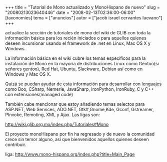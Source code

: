 +++
title = "Tutorial de Mono actualizado y MonoHispano de nuevo"
slug = "20080213023640446"
date = "2008-02-13T02:36:00-06:00"
[taxonomies]
tema = ["anuncios"]
autor = ["jacob israel cervantes luevano"]
+++

actualice la sección de tutoriales de mono del wiki de GLIB con toda la
información básica para los recién iniciados o para aquellos quienes
deseen incursionar usando el framework de .net en Linux, Mac OS X y
Windows.

La información básica en el wiki cubre los temas específicos para la
instalación de Mono en la mayoría de distribuciones Linux como Gentoo(si
señores gentoo), Red Hat, Ubuntu, Slackware, Debian así como en Windows
y Mac OS X.

Quizá se puedan ayudar de esta información para desarrollar con
lenguajes como Boo, CSharp, Nemerle, JavaSharp, IronPython, IronRuby, C
y C++ con extensiones(managed code)

También cabe mencionar que estoy añadiendo temas selectos para ASP.NET,
Web Services, ADO.NET, Gtk#,Gnome,Kde, Gconf, Gstreamer, PInvoke,
Remoting, XML y Ajax. Las ligas son:

<a href="http://wiki.glib.org.mx/index.php/Tutoriales#Mono">http://wiki.glib.org.mx/index.php/Tutoriales#Mono</a>

El proyecto monoHispano por fin ha regresado y de nuevo la comunidad
crece sin temor alguno, así que bienvenidos aquellos quienes deseen
contribuir.

liga:
<a href="http://www.mono-hispano.org/index.php?title=Main_Page">http://www.mono-hispano.org/index.php?title=Main_Page</a>

